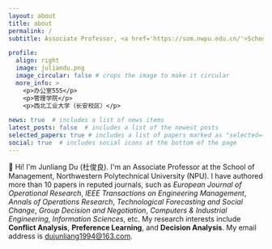 ```yaml
---
layout: about
title: about
permalink: /
subtitle: Associate Professor, <a href='https://som.nwpu.edu.cn/'>School of Management</a>, Northwestern Polytechnical University

profile:
  align: right
  image: juliandu.png
  image_circular: false # crops the image to make it circular
  more_info: >
    <p>办公室555</p>
    <p>管理学院</p>
    <p>西北工业大学（长安校区）</p>

news: true  # includes a list of news items
latest_posts: false  # includes a list of the newest posts
selected_papers: true # includes a list of papers marked as "selected={true}"
social: true  # includes social icons at the bottom of the page
---
```


👋 Hi! I'm Junliang Du (杜俊良).  I'm an Associate Professor at the School of Management, Northwestern Polytechnical University (NPU). I have authored more than 10 papers in reputed journals, such as _European Journal of Operational Research_, _IEEE Transactions on Engineering Management_, _Annals of Operations Research_, _Technological Forecasting and Social Change_, _Group Decision and Negotiation_, _Computers & Industrial Engineering_, _Information Sciences_, etc. My research interests include **Conflict Analysis**, **Preference Learning**, and **Decision Analysis**. My email address is dujunliang1994@163.com.